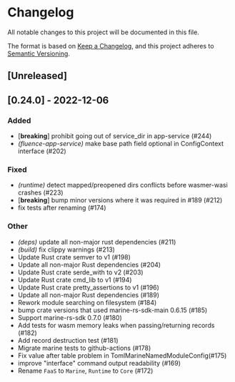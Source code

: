 # Changelog
All notable changes to this project will be documented in this file.

The format is based on [Keep a Changelog](https://keepachangelog.com/en/1.0.0/),
and this project adheres to [Semantic Versioning](https://semver.org/spec/v2.0.0.html).

## [Unreleased]

## [0.24.0] - 2022-12-06

### Added
- [**breaking**] prohibit going out of service_dir in app-service (#244)
- *(fluence-app-service)* make base path field optional in ConfigContext interface (#202)

### Fixed
- *(runtime)* detect mapped/preopened dirs conflicts before wasmer-wasi crashes (#223)
- [**breaking**] bump minor versions where it was required in #189 (#212)
- fix tests after renaming (#174)

### Other
- *(deps)* update all non-major rust dependencies (#211)
- *(build)* fix clippy warnings (#213)
- Update Rust crate semver to v1 (#198)
- Update all non-major Rust dependencies (#204)
- Update Rust crate serde_with to v2 (#203)
- Update Rust crate cmd_lib to v1 (#194)
- Update Rust crate pretty_assertions to v1 (#196)
- Update all non-major Rust dependencies (#189)
- Rework module searching on filesystem (#184)
- bump crate versions that used marine-rs-sdk-main 0.6.15 (#185)
- Support marine-rs-sdk 0.7.0  (#180)
- Add tests for wasm memory leaks when passing/returning records (#182)
- Add record destruction test (#181)
- Migrate  marine tests to github-actions (#178)
- Fix value after table problem in TomlMarineNamedModuleConfig(#175)
- improve "interface" command output readability (#169)
- Rename `FaaS` to `Marine`, `Runtime` to `Core` (#172)
